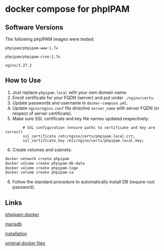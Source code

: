 # docker compose for phpIPAM

## Software Versions

The following phpIPAM images were tested:

`phpipam/phpipam-www:1.7x`

`phpipam/phpipam-cron:1.7x`

`nginx/1.27.2`


## How to Use

1. Just replace `phpipam.local` with your own domain name.
2. Enroll certificate for your FQDN (server) and put under `./nginx/certs`.
3. Update passwords and username in `docker-compose.yml`.
4. Update `nginx/nginx.conf` file directive `server_name` with server FQDN (in respect of server certificate).
5. Make sure SSL certificate and key file names updated respectively:
```nginx
        # SSL configuration (ensure paths to certificate and key are correct)
        ssl_certificate /etc/nginx/certs/phpipam.local.crt;
        ssl_certificate_key /etc/nginx/certs/phpipam.local.key;
```
6. Create volumes and subnets:
```sh
docker network create phpipam
docker volume create phpipam-db-data
docker volume create phpipam-logo
docker volume create phpipam-ca
```
6. Follow the standard procedure to automatically install DB (require root password).

## Links

[phpipam-docker](https://github.com/phpipam-docker/phpipam-docker)

[mariadb](https://hub.docker.com/_/mariadb)

[installation](https://phpipam.net/phpipam-installation-on-centos-7/)

[original docker files](https://hub.docker.com/u/phpipam)